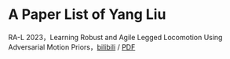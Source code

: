 # A Paper List of Yang Liu
RA-L 2023，Learning Robust and Agile Legged Locomotion Using Adversarial Motion Priors，[bilibili](https://www.bilibili.com/video/BV1nM4y177rY/) / [PDF](file:///home/lamb97/%E4%B8%8B%E8%BD%BD/Learning%20Robust%20and%20Agile%20Legged%20Locomotion%20Using%20Adversarial%20Motion%20Priors.pdf)
